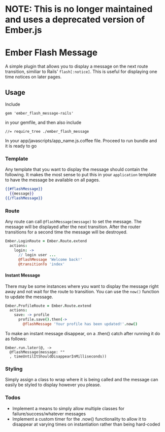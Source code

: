 # NOTE: This is no longer maintained and uses a deprecated version of Ember.js

# Ember Flash Message

A simple plugin that allows you to display a message on the next route
transition, similiar to Rails' ``flash[:notice]``. This is useful for
displaying one time notices on later pages.

## Usage
Include 

    gem 'ember_flash_message-rails'
        
in your gemfile, and then also include
    
    //= require_tree ./ember_flash_message
    
In your app/javascripts/app_name.js.coffee file. 
Proceed to run bundle and it is ready to go

### Template

Any template that you want to display the message should contain the
following. It makes the most sense to put this in your ``application``
template to have the message be available on all pages.

```handlebars
{{#flashMessage}}
  {{message}}
{{/flashMessage}}
```
### Route

Any route can call ``@flashMessage(message)`` to set the message.
The message will be displayed after the next transition. After the
router transitions for a second time the message will be destroyed.

```CoffeeScript
Ember.LoginRoute = Ember.Route.extend
  actions:
    login: -> 
      // login user ...
      @flashMessage 'Welcome back!'
      @transitionTo 'index'
```

#### Instant Message

There may be some instances where you want to display the message right
away and not wait for the route to transition. You can use the ``now()``
function to update the message.

```CoffeeScript
Ember.ProfileRoute = Ember.Route.extend
  actions:
    save: -> profile
      profile.save().then(->
        @flashMessage 'Your profile has been updated!'.now()
```
To make an instant message disappear, on a .then() catch after running it do as follows: 

    Ember.run.later(@, ->
      @flashMessage(message: ""
      , timeUntilItShouldDisappearInMilliseconds))

### Styling
Simply assign a class to wrap where it is being called and the message can easily be styled to display however you please. 

### Todos

- Implement a means to simply allow multiple classes for failure/success/whatever messages
- Implement a custom timer for the .now() functionality to allow it to disappear at varying times on instantiation rather than being hard-coded
